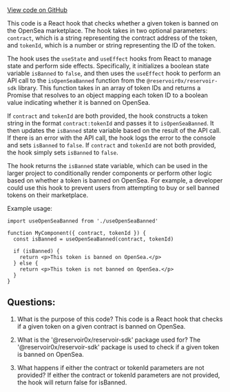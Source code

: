 [View code on GitHub](zoo-labs/zoo/blob/master/ui/src/hooks/useTokenOpenseaBanned.ts)

This code is a React hook that checks whether a given token is banned on the OpenSea marketplace. The hook takes in two optional parameters: `contract`, which is a string representing the contract address of the token, and `tokenId`, which is a number or string representing the ID of the token. 

The hook uses the `useState` and `useEffect` hooks from React to manage state and perform side effects. Specifically, it initializes a boolean state variable `isBanned` to `false`, and then uses the `useEffect` hook to perform an API call to the `isOpenSeaBanned` function from the `@reservoir0x/reservoir-sdk` library. This function takes in an array of token IDs and returns a Promise that resolves to an object mapping each token ID to a boolean value indicating whether it is banned on OpenSea. 

If `contract` and `tokenId` are both provided, the hook constructs a token string in the format `contract:tokenId` and passes it to `isOpenSeaBanned`. It then updates the `isBanned` state variable based on the result of the API call. If there is an error with the API call, the hook logs the error to the console and sets `isBanned` to `false`. If `contract` and `tokenId` are not both provided, the hook simply sets `isBanned` to `false`.

The hook returns the `isBanned` state variable, which can be used in the larger project to conditionally render components or perform other logic based on whether a token is banned on OpenSea. For example, a developer could use this hook to prevent users from attempting to buy or sell banned tokens on their marketplace. 

Example usage:

```
import useOpenSeaBanned from './useOpenSeaBanned'

function MyComponent({ contract, tokenId }) {
  const isBanned = useOpenSeaBanned(contract, tokenId)

  if (isBanned) {
    return <p>This token is banned on OpenSea.</p>
  } else {
    return <p>This token is not banned on OpenSea.</p>
  }
}
```
## Questions: 
 1. What is the purpose of this code?
   This code is a React hook that checks if a given token on a given contract is banned on OpenSea.

2. What is the '@reservoir0x/reservoir-sdk' package used for?
   The '@reservoir0x/reservoir-sdk' package is used to check if a given token is banned on OpenSea.

3. What happens if either the contract or tokenId parameters are not provided?
   If either the contract or tokenId parameters are not provided, the hook will return false for isBanned.